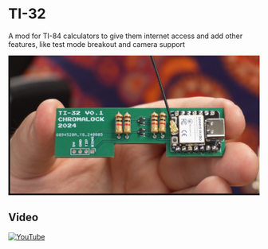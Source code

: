# TI-32

A mod for TI-84 calculators to give them internet access and add other features, like test mode breakout and camera support

![built pcb](./pcb/built.png)

## Video
[![YouTube](http://i.ytimg.com/vi/Bicjxl4EcJg/hqdefault.jpg)](https://www.youtube.com/watch?v=Bicjxl4EcJg)
